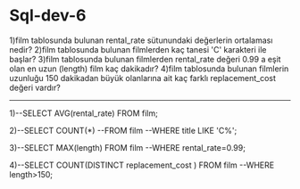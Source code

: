 # Sql-dev-6

1)film tablosunda bulunan rental_rate sütunundaki değerlerin ortalaması nedir?
2)film tablosunda bulunan filmlerden kaç tanesi 'C' karakteri ile başlar?
3)film tablosunda bulunan filmlerden rental_rate değeri 0.99 a eşit olan en uzun (length) film kaç dakikadır?
4)film tablosunda bulunan filmlerin uzunluğu 150 dakikadan büyük olanlarına ait kaç farklı replacement_cost değeri vardır?
*********************************************************************************************************************************************
1)--SELECT AVG(rental_rate) FROM film;

2)--SELECT COUNT(*) 
--FROM film 
--WHERE title LIKE 'C%';

3)--SELECT MAX(length) FROM film
--WHERE rental_rate=0.99;

4)--SELECT COUNT(DISTINCT replacement_cost ) FROM film
--WHERE length>150;

